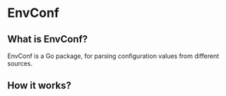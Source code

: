# EnvConf
## What is EnvConf?  
EnvConf is a Go package, for parsing configuration values from different sources. 

## How it works?
